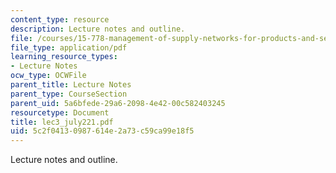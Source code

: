 ```yaml
---
content_type: resource
description: Lecture notes and outline.
file: /courses/15-778-management-of-supply-networks-for-products-and-services-summer-2004/5c2f04130987614e2a73c59ca99e18f5_lec3_july221.pdf
file_type: application/pdf
learning_resource_types:
- Lecture Notes
ocw_type: OCWFile
parent_title: Lecture Notes
parent_type: CourseSection
parent_uid: 5a6bfede-29a6-2098-4e42-00c582403245
resourcetype: Document
title: lec3_july221.pdf
uid: 5c2f0413-0987-614e-2a73-c59ca99e18f5
---
```

Lecture notes and outline.

